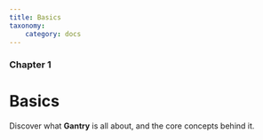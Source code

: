 ```yaml
---
title: Basics
taxonomy:
    category: docs
---
```


### Chapter 1

# Basics

Discover what **Gantry** is all about, and the core concepts behind it.
